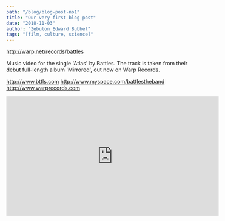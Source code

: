 ```yaml
---
path: "/blog/blog-post-no1"
title: "Our very first blog post"
date: "2018-11-03"
author: "Zebulon Edward Bubbel"
tags: "[film, culture, science]"
---
```


http://warp.net/records/battles

Music video for the single 'Atlas' by Battles. The track is taken from their debut full-length album 'Mirrored', out now on Warp Records.

http://www.bttls.com
http://www.myspace.com/battlestheband
http://www.warprecords.com

<iframe width="560" height="315" src="https://www.youtube.com/watch?v=IpGp-22t0lU" frameborder="0" allowfullscreen></iframe>
